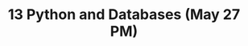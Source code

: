 ---
title: '13 Python and Databases (May 27 PM)'
description:
  "How to work with databases with the Django ORM or Tortoise ORM. models.py"
prev: /chapter12
next: /chapter14
type: chapter
id: 13
---